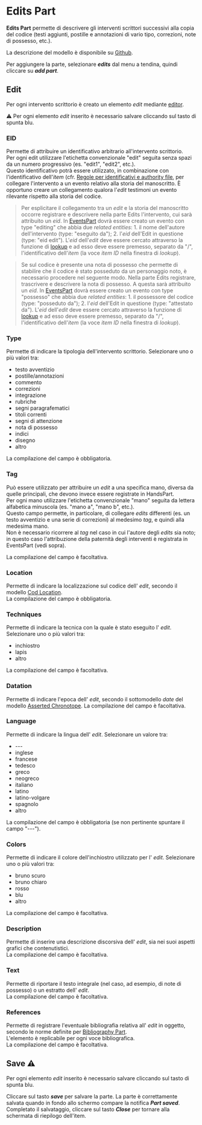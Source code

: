 # Edits Part
**Edits Part** permette di descrivere gli interventi scrittori successivi alla copia del codice (testi aggiunti, postille e annotazioni di vario tipo, correzioni, note di possesso, etc.).  

La descrizione del modello è disponibile su [Github](https://github.com/vedph/cadmus-codicology#codeditspart).

Per aggiungere la parte, selezionare **_edits_** dal menu a tendina, quindi cliccare su **_add part_**.  

## Edit
Per ogni intervento scrittorio è creato un elemento _edit_ mediante [editor](Editor_Brick.md).

⚠️ Per ogni elemento _edit_ inserito è necessario salvare cliccando sul tasto di spunta blu.

### EID
Permette di attribuire un identificativo arbitrario all'intervento scrittorio.  
Per ogni edit utilizzare l'etichetta convenzionale "edit" seguita senza spazi da un numero progressivo (es. "edit1", "edit2", etc.).   
Questo identificativo potrà essere utilizzato, in combinazione con l'identificativo dell'_item_ (cfr. [Regole per identificativi e authority file](identifiers.md), per collegare l'intervento a un evento relativo alla storia del manoscritto. È opportuno creare un collegamento qualora l'_edit_ testimoni un evento rilevante rispetto alla storia del codice.

> Per esplicitare il collegamento tra un _edit_ e la storia del manoscritto occorre registrare e descrivere nella parte Edits l'intervento, cui sarà attribuito un _eid_. In [EventsPart](Events_Part.md) dovrà essere creato un evento con type "editing" che abbia due _related entities_: 1. il nome dell'autore dell'intervento (type: "eseguito da"); 2. l'_eid_ dell'Edit in questione (type: "eid edit"). L'_eid_ dell'_edit_ deve essere cercato attraverso la funzione di [lookup](lookup.md) e ad esso deve essere premesso, separato da "/", l'identificativo dell'_item_ (la voce _item ID_ nella finestra di _lookup_).
   
> Se sul codice è presente una nota di possesso che permette di stabilire che il codice è stato posseduto da un personaggio noto, è necessario procedere nel seguente modo.
> Nella parte Edits registrare, trascrivere e descrivere la nota di possesso. A questa sarà attribuito un _eid_. In [EventsPart](Events_Part.md) dovrà essere creato un evento con type "possesso" che abbia due _related entities_: 1. il possessore del codice (type: "posseduto da"); 2. l'_eid_ dell'Edit in questione (type: "attestato da"). L'_eid_ dell'_edit_ deve essere cercato attraverso la funzione di [lookup](lookup.md) e ad esso deve essere premesso, separato da "/", l'identificativo dell'_item_ (la voce _item ID_ nella finestra di _lookup_).


### Type
Permette di indicare la tipologia dell'intervento scrittorio. Selezionare uno o più valori tra:

* testo avventizio
* postille/annotazioni
* commento
* correzioni
* integrazione
* rubriche
* segni paragrafematici
* titoli correnti
* segni di attenzione
* nota di possesso
* indici
* disegno
* altro

La compilazione del campo è obbligatoria.

### Tag
Può essere utilizzato per attribuire un _edit_ a una specifica mano, diversa da quelle principali, che devono invece essere registrate in HandsPart.  
Per ogni mano utilizzare l'etichetta convenzionale "mano" seguita da lettera alfabetica minuscola (es. "mano a", "mano b", etc.).  
Questo campo permette, in particolare, di collegare _edits_ differenti (es. un testo avventizio e una serie di correzioni) al medesimo _tag_, e quindi alla medesima mano.  
Non è necessario ricorrere al _tag_ nel caso in cui l'autore degli _edits_ sia noto; in questo caso l'attribuzione della paternità degli interventi è registrata in EventsPart (vedi sopra).  

La compilazione del campo è facoltativa.

### Location
Permette di indicare la localizzazione sul codice dell' _edit_, secondo il modello [Cod Location](Cod_Location_Brick.md).  
La compilazione del campo è obbligatoria.

### Techniques
Permette di indicare la tecnica con la quale è stato eseguito l' _edit_. Selezionare uno o più valori tra:
* inchiostro
* lapis
* altro

La compilazione del campo è facoltativa.

### Datation
Permette di indicare l'epoca dell' _edit_, secondo il sottomodello _date_ del modello [Asserted Chronotope](Asserted_Chronotope_Brick.md). 
La compilazione del campo è facoltativa.

### Language
Permette di indicare la lingua dell' _edit_. Selezionare un valore tra:

*  \---
* inglese
* francese
* tedesco
* greco
* neogreco
* italiano
* latino
* latino-volgare
* spagnolo
* altro

La compilazione del campo è obbligatoria (se non pertinente spuntare il campo "\---").


### Colors
Permette di indicare il colore dell'inchiostro utilizzato per l' _edit_. Selezionare uno o più valori tra:

* bruno scuro
* bruno chiaro
* rosso
* blu
* altro

La compilazione del campo è facoltativa.

### Description
Permette di inserire una descrizione discorsiva dell' _edit_, sia nei suoi aspetti grafici che contenutistici.  
La compilazione del campo è facoltativa.

### Text
Permette di riportare il testo integrale (nel caso, ad esempio, di note di possesso) o un estratto dell' _edit_.  
La compilazione del campo è facoltativa.

### References
Permette di registrare l'eventuale bibliografia relativa all' _edit_ in oggetto, secondo le norme definite per [Bibliography Part](External_Bibliography_Part.md).  
L'elemento è replicabile per ogni voce bibliografica.   
La compilazione del campo è facoltativa.


## Save ⚠️ 
Per ogni elemento _edit_ inserito è necessario salvare cliccando sul tasto di spunta blu.  

Cliccare sul tasto **_save_** per salvare la parte.
La parte è correttamente salvata quando in fondo allo schermo compare la notifica **_Part saved_**.  
Completato il salvataggio, cliccare sul tasto **_Close_** per tornare alla schermata di riepilogo dell'item.
